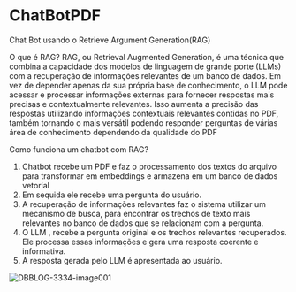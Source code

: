# ChatBotPDF
Chat Bot usando o Retrieve Argument Generation(RAG)

O que é RAG?
RAG, ou Retrieval Augmented Generation, é uma técnica que combina a capacidade dos modelos de linguagem de grande porte (LLMs) com a recuperação de informações relevantes de um banco de dados. Em vez de depender apenas da sua própria base de conhecimento, o LLM pode acessar e processar informações externas para fornecer respostas mais precisas e contextualmente relevantes. Isso aumenta a precisão das respostas utilizando informações contextuais relevantes contidas no PDF, também tornando o mais versátil podendo responder perguntas de várias área de conhecimento dependendo da qualidade do PDF

Como funciona um chatbot com RAG?

1. Chatbot recebe um PDF e faz o processamento dos textos do arquivo para transformar em embeddings e armazena em um banco de dados vetorial 
2. Em sequida ele recebe uma pergunta do usuário.
3. A recuperação de informações relevantes faz o sistema utilizar um mecanismo de busca, para encontrar os trechos de texto mais relevantes no banco de dados que se relacionam com a pergunta. 
4. O LLM , recebe a pergunta original e os trechos relevantes recuperados. Ele processa essas informações e gera uma resposta coerente e informativa.
5. A resposta gerada pelo LLM é apresentada ao usuário.


![DBBLOG-3334-image001](https://github.com/user-attachments/assets/c6e9c15c-93e4-4a5a-a92e-9ebad3adcadc)

